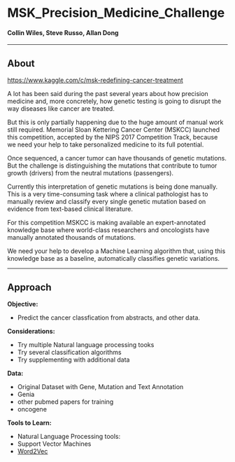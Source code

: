 # MSK_Precision_Medicine_Challenge
#### Collin Wiles, Steve Russo, Allan Dong
*************
## About
https://www.kaggle.com/c/msk-redefining-cancer-treatment

A lot has been said during the past several years about how precision medicine and, more concretely, how genetic testing is going to disrupt the way diseases like cancer are treated.

But this is only partially happening due to the huge amount of manual work still required. Memorial Sloan Kettering Cancer Center (MSKCC) launched this competition, accepted by the NIPS 2017 Competition Track,  because we need your help to take personalized medicine to its full potential.

Once sequenced, a cancer tumor can have thousands of genetic mutations. But the challenge is distinguishing the mutations that contribute to tumor growth (drivers) from the neutral mutations (passengers). 

Currently this interpretation of genetic mutations is being done manually. This is a very time-consuming task where a clinical pathologist has to manually review and classify every single genetic mutation based on evidence from text-based clinical literature.

For this competition MSKCC is making available an expert-annotated knowledge base where world-class researchers and oncologists have manually annotated thousands of mutations.

We need your help to develop a Machine Learning algorithm that, using this knowledge base as a baseline, automatically classifies genetic variations.

*************

## Approach
**Objective:** 
- Predict the cancer classfication from abstracts, and other data.

**Considerations:**
- Try multiple Natural language processing tooks
- Try several classification algorithms
- Try supplementing with additional data

**Data:**
- Original Dataset with Gene, Mutation and Text Annotation
- Genia
- other pubmed papers for training
- oncogene

**Tools to Learn:**
- Natural Language Processing tools:
- Support Vector Machines
- [Word2Vec](https://code.google.com/archive/p/word2vec/)
